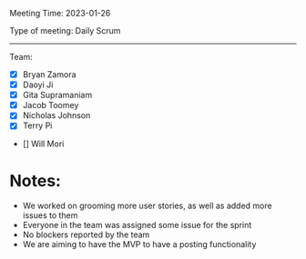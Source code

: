 Meeting Time: 2023-01-26

Type of meeting: Daily Scrum

---

Team:
- [x] Bryan Zamora 
- [x] Daoyi Ji
- [x] Gita Supramaniam
- [x] Jacob Toomey
- [x] Nicholas Johnson
- [x] Terry Pi
- [] Will Mori

# Notes:

- We worked on grooming more user stories, as well as added more issues to them
- Everyone in the team was assigned some issue for the sprint
- No blockers reported by the team
- We are aiming to have the MVP to have a posting functionality
